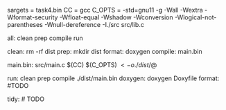 sargets = task4.bin
CC = gcc
C_OPTS = -std=gnu11 -g -Wall -Wextra  -Wformat-security -Wfloat-equal -Wshadow -Wconversion -Wlogical-not-parentheses -Wnull-dereference -I./src src/lib.c 

all: clean prep compile run

clean:
	rm -rf dist
prep:
	mkdir dist
format:
	doxygen
compile: main.bin

main.bin: src/main.c
	$(CC) $(C_OPTS) $< -o ./dist/$@


run: clean prep compile
	./dist/main.bin
doxygen:
	doxygen Doxyfile
format: #TODO

tidy: # TODO